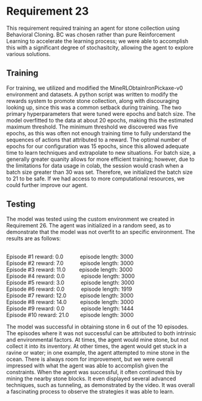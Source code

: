 <h1>Requirement 23</h1>
This requirement required training an agent for stone collection using Behavioral Cloning. BC was chosen rather than pure Reinforcement Learning to accelerate the learning process;
we were able to accomplish this with a significant degree of stochasitcity, allowing the agent to explore various solutions.

<h2>Training</h2>
For training, we utilized and modified the MineRLObtainIronPickaxe-v0 environment and datasets. A python script was written to modify the rewards system to promote stone collection,
along with discouraging looking up, since this was a common setback during training. The two primary hyperparameters that were tuned were epochs and batch size. The model
overfitted to the data at about 20 epochs, making this the estimated maximum threshold. The minimum threshold we discovered was five epochs, as this was often not enough training time
to fully understand the sequences of actions that attributed to a reward. The optimal number of epochs for our configuration was 15 epochs, since this allowed adequate
time to learn techniques and extrapolate to new situations. For batch size, a generally greater quanity allows for more efficient training; however, due to the limitations
for data usage in colab, the session would crash when a batch size greater than 30 was set. Therefore, we initialized the batch size to 21 to be safe. If we had access to
more computational resources, we could further improve our agent.
<h2>Testing</h2>
The model was tested using the custom environment we created in Requirement 26. The agent was initialized in a random seed, as to demonstrate that the model was not overfit to an
specific environment. The results are as follows:     
       
  
&nbsp;  
Episode #1 reward: 0.0   &emsp;&emsp;&nbsp;&nbsp;    episode length: 3000  
Episode #2 reward: 7.0   &emsp;&emsp;&nbsp;&nbsp;   episode length: 3000  
Episode #3 reward: 11.0  &emsp;&emsp; episode length: 3000  
Episode #4 reward: 0.0   &emsp;&emsp;&nbsp;&nbsp; episode length: 3000  
Episode #5 reward: 3.0   &emsp;&emsp;&nbsp;&nbsp;    episode length: 3000  
Episode #6 reward: 0.0 &emsp;&emsp;&nbsp;&nbsp; episode length: 1919  
Episode #7 reward: 12.0  &emsp;&emsp; episode length: 3000  
Episode #8 reward: 14.0  &emsp;&emsp; episode length: 3000  
Episode #9 reward: 0.0   &emsp;&emsp;&nbsp;&nbsp; episode length: 1444  
Episode #10 reward: 21.0 &emsp;&nbsp;&nbsp;  episode length: 3000  

The model was successful in obtaining stone in 6 out of the 10 episodes. The episodes where it was not successful can be attributed to both intrinsic and environmental factors. At times,
the agent would mine stone, but not collect it into its inventory. At other times, the agent would get stuck in a ravine or water; in one example, the agent attempted to mine stone
in the ocean. There is always room for improvement, but we were overall impressed with what the agent was able to accomplish given the constraints. When the agent was successful, 
it often continued this by mining the nearby stone blocks. It even displayed several advanced techniques, such as tunneling, as demonstrated by the video. It was overall a
fascinating process to observe the strategies it was able to learn. 
